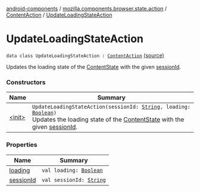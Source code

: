 [android-components](../../../index.md) / [mozilla.components.browser.state.action](../../index.md) / [ContentAction](../index.md) / [UpdateLoadingStateAction](./index.md)

# UpdateLoadingStateAction

`data class UpdateLoadingStateAction : `[`ContentAction`](../index.md) [(source)](https://github.com/mozilla-mobile/android-components/blob/master/components/browser/state/src/main/java/mozilla/components/browser/state/action/BrowserAction.kt#L160)

Updates the loading state of the [ContentState](../../../mozilla.components.browser.state.state/-content-state/index.md) with the given [sessionId](session-id.md).

### Constructors

| Name | Summary |
|---|---|
| [&lt;init&gt;](-init-.md) | `UpdateLoadingStateAction(sessionId: `[`String`](https://kotlinlang.org/api/latest/jvm/stdlib/kotlin/-string/index.html)`, loading: `[`Boolean`](https://kotlinlang.org/api/latest/jvm/stdlib/kotlin/-boolean/index.html)`)`<br>Updates the loading state of the [ContentState](../../../mozilla.components.browser.state.state/-content-state/index.md) with the given [sessionId](session-id.md). |

### Properties

| Name | Summary |
|---|---|
| [loading](loading.md) | `val loading: `[`Boolean`](https://kotlinlang.org/api/latest/jvm/stdlib/kotlin/-boolean/index.html) |
| [sessionId](session-id.md) | `val sessionId: `[`String`](https://kotlinlang.org/api/latest/jvm/stdlib/kotlin/-string/index.html) |
